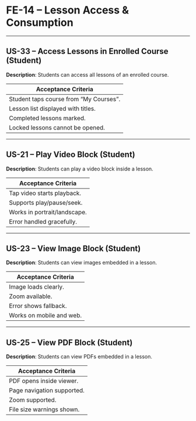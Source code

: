 # **FE-14 – Lesson Access & Consumption**

---

## **US-33 – Access Lessons in Enrolled Course (Student)**  
**Description**: Students can access all lessons of an enrolled course.  

| **Acceptance Criteria**                |
| -------------------------------------- |
| Student taps course from “My Courses”. |
| Lesson list displayed with titles.     |
| Completed lessons marked.              |
| Locked lessons cannot be opened.       |

---

## **US-21 – Play Video Block (Student)**  
**Description**: Students can play a video block inside a lesson.  

| **Acceptance Criteria**      |
| ---------------------------- |
| Tap video starts playback.   |
| Supports play/pause/seek.    |
| Works in portrait/landscape. |
| Error handled gracefully.    |

---

## **US-23 – View Image Block (Student)**  
**Description**: Students can view images embedded in a lesson.  

| **Acceptance Criteria**  |
| ------------------------ |
| Image loads clearly.     |
| Zoom available.          |
| Error shows fallback.    |
| Works on mobile and web. |

---

## **US-25 – View PDF Block (Student)**  
**Description**: Students can view PDFs embedded in a lesson.  

| **Acceptance Criteria**    |
| -------------------------- |
| PDF opens inside viewer.   |
| Page navigation supported. |
| Zoom supported.            |
| File size warnings shown.  |

